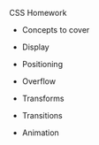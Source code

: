 CSS Homework

* Concepts to cover

* Display

* Positioning

* Overflow

* Transforms

* Transitions

* Animation